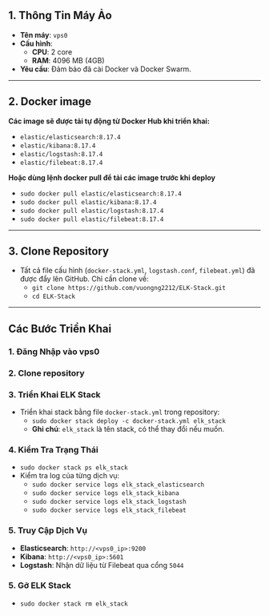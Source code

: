 ## 1. Thông Tin Máy Ảo

- **Tên máy**: `vps0`
- **Cấu hình**:
  - **CPU**: 2 core
  - **RAM**: 4096 MB (4GB)
- **Yêu cầu**: Đảm bảo đã cài Docker và Docker Swarm.

--- 

## 2. Docker image
**Các image sẽ được tải tự động từ Docker Hub khi triển khai:**
- `elastic/elasticsearch:8.17.4`
- `elastic/kibana:8.17.4`
- `elastic/logstash:8.17.4`
- `elastic/filebeat:8.17.4`

**Hoặc dùng lệnh docker pull để tải các image trước khi deploy**
- `sudo docker pull elastic/elasticsearch:8.17.4`
- `sudo docker pull elastic/kibana:8.17.4`
- `sudo docker pull elastic/logstash:8.17.4`
- `sudo docker pull elastic/filebeat:8.17.4`

---

## 3. Clone Repository
- Tất cả file cấu hình (`docker-stack.yml`, `logstash.conf`, `filebeat.yml`) đã được đẩy lên GitHub. Chỉ cần clone về:
  - `git clone https://github.com/vuongng2212/ELK-Stack.git`
  - `cd ELK-Stack`

---

## Các Bước Triển Khai
### 1. Đăng Nhập vào vps0
### 2. Clone repository
### 3. Triển Khai ELK Stack
- Triển khai stack bằng file `docker-stack.yml` trong repository:
  - `sudo docker stack deploy -c docker-stack.yml elk_stack`
  - **Ghi chú**: `elk_stack` là tên stack, có thể thay đổi nếu muốn.
### 4. Kiểm Tra Trạng Thái
- `sudo docker stack ps elk_stack`
- Kiểm tra log của từng dịch vụ:
  - `sudo docker service logs elk_stack_elasticsearch`
  - `sudo docker service logs elk_stack_kibana`
  - `sudo docker service logs elk_stack_logstash`
  - `sudo docker service logs elk_stack_filebeat`
### 5. Truy Cập Dịch Vụ
  - **Elasticsearch**: `http://<vps0_ip>:9200`
  - **Kibana**: `http://<vps0_ip>:5601`
  - **Logstash**: Nhận dữ liệu từ Filebeat qua cổng `5044`
### 5. Gỡ ELK Stack
  - `sudo docker stack rm elk_stack`